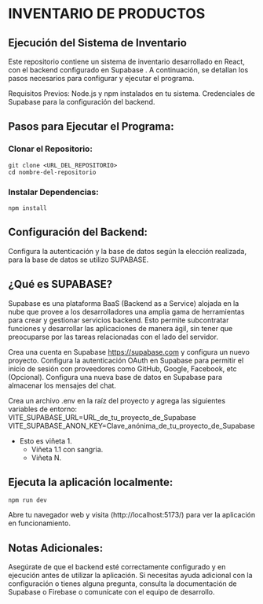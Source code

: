 # INVENTARIO DE PRODUCTOS 
## Ejecución del Sistema de Inventario
Este repositorio contiene un sistema de inventario desarrollado en React, con el backend configurado en Supabase . A continuación, se detallan los pasos necesarios para configurar y ejecutar el programa.

Requisitos Previos:
Node.js y npm instalados en tu sistema.
Credenciales de Supabase para la configuración del backend.
## Pasos para Ejecutar el Programa:
### Clonar el Repositorio:
```
git clone <URL_DEL_REPOSITORIO>
cd nombre-del-repositorio
```
### Instalar Dependencias:
```
npm install
```
## Configuración del Backend:


Configura la autenticación y la base de datos según la elección realizada, para la base de datos se utilizo SUPABASE.
## ¿Qué es SUPABASE?
Supabase es una plataforma BaaS (Backend as a Service) alojada en la nube que provee a los desarrolladores una amplia gama de herramientas para crear y gestionar servicios backend. 
Esto permite subcontratar funciones y desarrollar las aplicaciones de manera ágil, sin tener que preocuparse por las tareas relacionadas con el lado del servidor.

 
Crea una cuenta en Supabase https://supabase.com y configura un nuevo proyecto.
Configura la autenticación OAuth en Supabase para permitir el inicio de sesión con proveedores como GitHub, Google, Facebook, etc (Opcional).
Configura una nueva base de datos en Supabase para almacenar los mensajes del chat. 

Crea un archivo .env en la raíz del proyecto y agrega las siguientes variables de entorno:
VITE_SUPABASE_URL=URL_de_tu_proyecto_de_Supabase VITE_SUPABASE_ANON_KEY=Clave_anónima_de_tu_proyecto_de_Supabase


- Esto es viñeta 1.
  - Viñeta 1.1 con sangria.
  - Viñeta N.
  

## Ejecuta la aplicación localmente:
```
npm run dev
```
Abre tu navegador web y visita (http://localhost:5173/) para ver la aplicación en funcionamiento.
## Notas Adicionales:
Asegúrate de que el backend esté correctamente configurado y en ejecución antes de utilizar la aplicación.
Si necesitas ayuda adicional con la configuración o tienes alguna pregunta, consulta la documentación de Supabase o Firebase o comunícate con el equipo de desarrollo.
